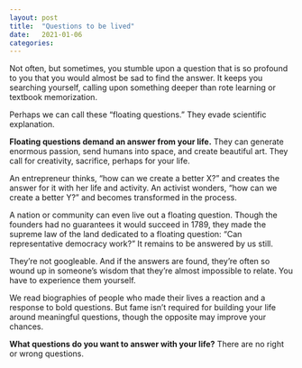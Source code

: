 ```yaml
---
layout: post
title:  "Questions to be lived"
date:   2021-01-06
categories: 
---
```

Not often, but sometimes, you stumble upon a question that is so profound to you that you would almost be sad to find the answer. It keeps you searching yourself, calling upon something deeper than rote learning or textbook memorization. 

Perhaps we can call these “floating questions.” They evade scientific explanation.

**Floating questions demand an answer from your life.** They can generate enormous passion, send humans into space, and create beautiful art. They call for creativity, sacrifice, perhaps for your life. 

An entrepreneur thinks, “how can we create a better X?” and creates the answer for it with her life and activity. An activist wonders, “how can we create a better Y?” and becomes transformed in the process. 

A nation or community can even live out a floating question. Though the founders had no guarantees it would succeed in 1789, they made the supreme law of the land dedicated to a floating question: “Can representative democracy work?” It remains to be answered by us still.

They’re not googleable. And if the answers are found, they’re often so wound up in someone’s wisdom that they’re almost impossible to relate. You have to experience them yourself.

We read biographies of people who made their lives a reaction and a response to bold questions. But fame isn’t required for building your life around meaningful questions, though the opposite may improve your chances. 

**What questions do you want to answer with your life?** There are no right or wrong questions.

